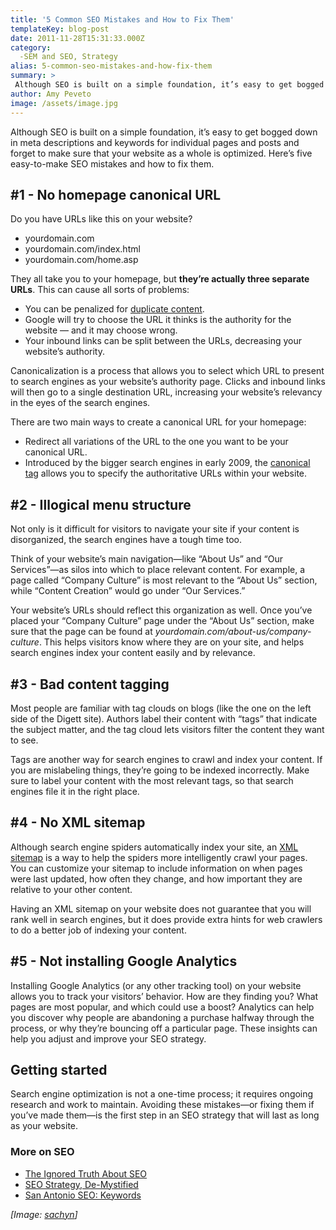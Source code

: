 ```yaml
---
title: '5 Common SEO Mistakes and How to Fix Them'
templateKey: blog-post
date: 2011-11-28T15:31:33.000Z
category: 
  -SEM and SEO, Strategy
alias: 5-common-seo-mistakes-and-how-fix-them
summary: > 
 Although SEO is built on a simple foundation, it’s easy to get bogged down in meta descriptions and keywords for individual pages and posts and forget to make sure that your website as a whole is optimized. Here’s five easy-to-make SEO mistakes and how to fix them.
author: Amy Peveto
image: /assets/image.jpg
---
```


Although SEO is built on a simple foundation, it’s easy to get bogged down in meta descriptions and keywords for individual pages and posts and forget to make sure that your website as a whole is optimized. Here’s five easy-to-make SEO mistakes and how to fix them.

#1 - No homepage canonical URL
------------------------------

Do you have URLs like this on your website?

*   yourdomain.com
*   yourdomain.com/index.html
*   yourdomain.com/home.asp

They all take you to your homepage, but **they’re actually three separate URLs**. This can cause all sorts of problems:

*   You can be penalized for [duplicate content](https://support.google.com/webmasters/answer/66359?hl=en).
*   Google will try to choose the URL it thinks is the authority for the website — and it may choose wrong.
*   Your inbound links can be split between the URLs, decreasing your website’s authority.

Canonicalization is a process that allows you to select which URL to present to search engines as your website’s authority page. Clicks and inbound links will then go to a single destination URL, increasing your website’s relevancy in the eyes of the search engines.

There are two main ways to create a canonical URL for your homepage:

*   Redirect all variations of the URL to the one you want to be your canonical URL.
*   Introduced by the bigger search engines in early 2009, the [canonical tag](http://www.marketing-jive.com/2009/02/duplicate-content-to-be-cleaned-up-by.html) allows you to specify the authoritative URLs within your website.

#2 - Illogical menu structure
-----------------------------

Not only is it difficult for visitors to navigate your site if your content is disorganized, the search engines have a tough time too.

Think of your website’s main navigation—like “About Us” and “Our Services”—as silos into which to place relevant content. For example, a page called “Company Culture” is most relevant to the “About Us” section, while “Content Creation” would go under “Our Services.”

Your website’s URLs should reflect this organization as well. Once you’ve placed your “Company Culture” page under the “About Us” section, make sure that the page can be found at _yourdomain.com/about-us/company-culture_. This helps visitors know where they are on your site, and helps search engines index your content easily and by relevance.

#3 - Bad content tagging
------------------------

Most people are familiar with tag clouds on blogs (like the one on the left side of the Digett site). Authors label their content with “tags” that indicate the subject matter, and the tag cloud lets visitors filter the content they want to see.

Tags are another way for search engines to crawl and index your content. If you are mislabeling things, they’re going to be indexed incorrectly. Make sure to label your content with the most relevant tags, so that search engines file it in the right place.

#4 - No XML sitemap
-------------------

Although search engine spiders automatically index your site, an [XML sitemap](http://www.sitemaps.org/) is a way to help the spiders more intelligently crawl your pages. You can customize your sitemap to include information on when pages were last updated, how often they change, and how important they are relative to your other content.

Having an XML sitemap on your website does not guarantee that you will rank well in search engines, but it does provide extra hints for web crawlers to do a better job of indexing your content.

#5 - Not installing Google Analytics
------------------------------------

Installing Google Analytics (or any other tracking tool) on your website allows you to track your visitors’ behavior. How are they finding you? What pages are most popular, and which could use a boost? Analytics can help you discover why people are abandoning a purchase halfway through the process, or why they’re bouncing off a particular page. These insights can help you adjust and improve your SEO strategy.

Getting started
---------------

Search engine optimization is not a one-time process; it requires ongoing research and work to maintain. Avoiding these mistakes—or fixing them if you’ve made them—is the first step in an SEO strategy that will last as long as your website.

### More on SEO

*   [The Ignored Truth About SEO](/insights/ignored-truth-about-seo)
*   [SEO Strategy, De-Mystified](/insights/seo-strategy-de-mystified)
*   [San Antonio SEO: Keywords](/insights/san-antonio-seo-keywords)

_\[Image: [sachyn](http://www.freeimages.com/photo/seo-1625327)\]_